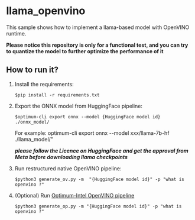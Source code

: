 # llama_openvino
This sample shows how to implement a llama-based model with OpenVINO runtime.

**Please notice this repository is only for a functional test, and you can try to quantize the model to further optimize the performance of it**

## How to run it?
1. Install the requirements:

    ```$pip install -r requirements.txt```

2. Export the ONNX model from HuggingFace pipeline:

    ```$optimum-cli export onnx --model {HuggingFace model id} ./onnx_model/```

    For example: optimum-cli export onnx --model xxx/llama-7b-hf ./llama_model/"

    ***please follow the Licence on HuggingFace and get the approval from Meta before downloading llama checkpoints***

4. Run restructured native OpenVINO pipeline:

    ```$python3 generate_ov.py -m  "{HuggingFace model id}" -p "what is openvino ?" ```

4. (Optional) Run [Optimum-Intel OpenVINO pipeline](https://huggingface.co/docs/optimum/intel/inference)

    ```$python3 generate_op.py -m "{HuggingFace model id}" -p "what is openvino ?" ```
